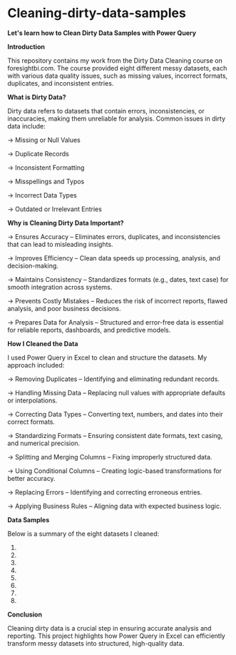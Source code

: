 # Cleaning-dirty-data-samples

**Let's learn how to Clean Dirty Data Samples with Power Query**




**Introduction** 

This repository contains my work from the Dirty Data Cleaning course on foresightbi.com. The course provided eight different messy datasets, each with various data quality issues, such as missing values, incorrect formats, duplicates, and inconsistent entries.





**What is Dirty Data?**

Dirty data refers to datasets that contain errors, inconsistencies, or inaccuracies, making them unreliable for analysis. Common issues in dirty data include:

-> Missing or Null Values

-> Duplicate Records

-> Inconsistent Formatting

-> Misspellings and Typos

-> Incorrect Data Types

-> Outdated or Irrelevant Entries






**Why is Cleaning Dirty Data Important?**

-> Ensures Accuracy – Eliminates errors, duplicates, and inconsistencies that can lead to misleading insights.

-> Improves Efficiency – Clean data speeds up processing, analysis, and decision-making.

-> Maintains Consistency – Standardizes formats (e.g., dates, text case) for smooth integration across systems.

-> Prevents Costly Mistakes – Reduces the risk of incorrect reports, flawed analysis, and poor business decisions.

-> Prepares Data for Analysis – Structured and error-free data is essential for reliable reports, dashboards, and predictive models.







**How I Cleaned the Data**

I used Power Query in Excel to clean and structure the datasets. My approach included:

-> Removing Duplicates – Identifying and eliminating redundant records.

-> Handling Missing Data – Replacing null values with appropriate defaults or interpolations.

-> Correcting Data Types – Converting text, numbers, and dates into their correct formats.

-> Standardizing Formats – Ensuring consistent date formats, text casing, and numerical precision.

-> Splitting and Merging Columns – Fixing improperly structured data.

-> Using Conditional Columns – Creating logic-based transformations for better accuracy.

-> Replacing Errors – Identifying and correcting erroneous entries.

-> Applying Business Rules – Aligning data with expected business logic.






**Data Samples**

Below is a summary of the eight datasets I cleaned:

1)

2)

3)

4)

5)

6)

7)

8)






**Conclusion**

Cleaning dirty data is a crucial step in ensuring accurate analysis and reporting. This project highlights how Power Query in Excel can efficiently transform messy datasets into structured, high-quality data.
